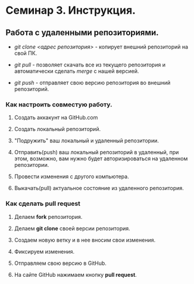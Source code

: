 # Семинар 3. Инструкция.

## Работа с удаленными репозиториями.

* _git clone <адрес репозитория>_ - копирует внешний репозиторий на свой ПК.

* _git pull_ - позволяет скачать все из текущего репозитория и автоматически сделать _merge_ с нашей версией.

* _git push_ - отправляет свою версию репозитория во внешний репозиторий.

### Как настроить совместую работу.

1. Создать аккакунт на GitHub.com

2. Создать локальный репозиторий.

3. "Подружить" ваш локальный и удаленный репозитории. 

4. Отправить(push) ваш локальный репозиторий в удаленный, при этом, возможно, вам нужно будет авторизироваться на удаленном репозитории. 

5. Провести изменения с другого компьютера.

6. Выкачать(pull) актуальное состояние из удаленного репозитория.

### Как сделать __pull request__

1. Делаем __fork__ репозитория.

2. Делаем __git clone__ своей версии репозитория.

3. Создаем новую ветку и в нее вносим свои изменения.

4. Фиксируем изменения.

5. Отправляем свою версию в GitHub.

6. На сайте GitHub нажимаем кнопку __pull request__.